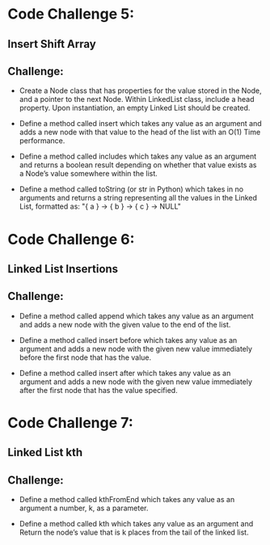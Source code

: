 # Code Challenge 5:

## Insert Shift Array

## Challenge:
* Create a Node class that has properties for the value stored in the Node, and a pointer to the next Node. Within LinkedList class, include a head property. Upon instantiation, an empty Linked List should be created.

* Define a method called insert which takes any value as an argument and adds a new node with that value to the head of the list with an O(1) Time performance.

* Define a method called includes which takes any value as an argument and returns a boolean result depending on whether that value exists as a Node’s value somewhere within the list.

* Define a method called toString (or str in Python) which takes in no arguments and returns a string representing all the values in the Linked List, formatted as: "{ a } -> { b } -> { c } -> NULL"


# Code Challenge 6:

## Linked List Insertions

## Challenge:

* Define a method called append which takes any value as an argument and adds a new node with the given value to the end of the list.

* Define a method called insert before which takes any value as an argument and adds a new node with the given new value immediately before the first node that has the value.

* Define a method called insert after which takes any value as an argument and adds a new node with the given new value immediately after the first node that has the value specified.


# Code Challenge 7:

## Linked List kth

## Challenge:

* Define a method called kthFromEnd which takes any value as an argument a number, k, as a parameter.

* Define a method called kth which takes any value as an argument and Return the node’s value that is k places from the tail of the linked list.
